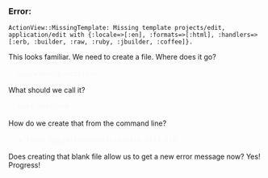### Error:

    ActionView::MissingTemplate: Missing template projects/edit, application/edit with {:locale=>[:en], :formats=>[:html], :handlers=>[:erb, :builder, :raw, :ruby, :jbuilder, :coffee]}.

This looks familiar. We need to create a file. Where does it go?

<pre style="color: #f7f7f7; font-size: 1.1em;">
  <code>app/views/portfolio/</code>
</pre>


What should we call it?

<pre style="color: #f7f7f7; font-size: 1.1em;">
  <code>edit.html.erb</code>
</pre>


How do we create that from the command line?

<pre style="color: #f7f7f7; font-size: 1.1em;">
  <code>$ touch app/views/projects/edit.html.erb</code>
</pre>

Does creating that blank file allow us to get a new error message now? Yes! Progress!


